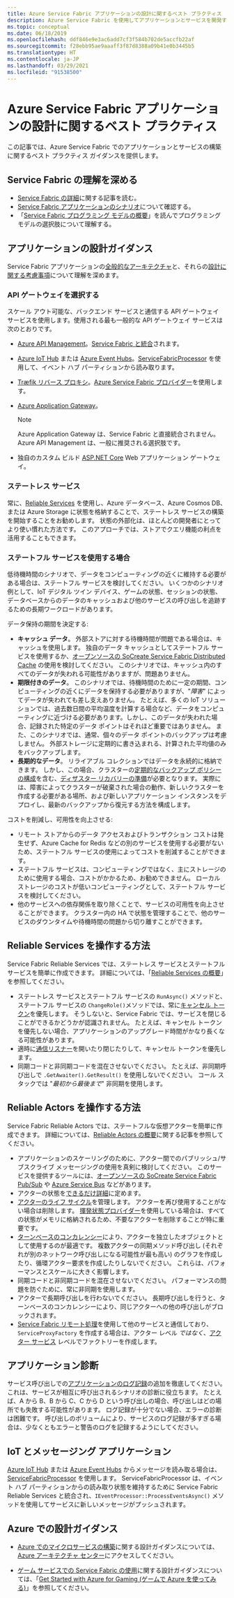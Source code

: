 ```yaml
---
title: Azure Service Fabric アプリケーションの設計に関するベスト プラクティス
description: Azure Service Fabric を使用してアプリケーションとサービスを開発するためのベストプラクティスと設計上の考慮事項。
ms.topic: conceptual
ms.date: 06/18/2019
ms.openlocfilehash: ddf846e9e3ac6add7cf3f584b702de5accfb22af
ms.sourcegitcommit: f28ebb95ae9aaaff3f87d8388a09b41e0b3445b5
ms.translationtype: HT
ms.contentlocale: ja-JP
ms.lasthandoff: 03/29/2021
ms.locfileid: "91538500"
---
```

# <a name="azure-service-fabric-application-design-best-practices"></a>Azure Service Fabric アプリケーションの設計に関するベスト プラクティス

この記事では、Azure Service Fabric でのアプリケーションとサービスの構築に関するベスト プラクティス ガイダンスを提供します。
 
## <a name="get-familiar-with-service-fabric"></a>Service Fabric の理解を深める
* [Service Fabric の詳細](service-fabric-content-roadmap.md)に関する記事を読む。
* [Service Fabric アプリケーションのシナリオ](service-fabric-application-scenarios.md)について確認する。
* 「[Service Fabric プログラミング モデルの概要](service-fabric-choose-framework.md)」を読んでプログラミング モデルの選択肢について理解する。



## <a name="application-design-guidance"></a>アプリケーションの設計ガイダンス
Service Fabric アプリケーションの[全般的なアーキテクチャ](/azure/architecture/reference-architectures/microservices/service-fabric)と、それらの[設計に関する考慮事項](/azure/architecture/reference-architectures/microservices/service-fabric#design-considerations)について理解を深めます。

### <a name="choose-an-api-gateway"></a>API ゲートウェイを選択する
スケール アウト可能な、バックエンド サービスと通信する API ゲートウェイ サービスを使用します。使用される最も一般的な API ゲートウェイ サービスは次のとおりです。

- [Azure API Management](./service-fabric-api-management-overview.md)。[Service Fabric と統合](./service-fabric-tutorial-deploy-api-management.md)されます。
- [Azure IoT Hub](../iot-hub/index.yml) または [Azure Event Hubs](../event-hubs/index.yml)。[ServiceFabricProcessor](https://github.com/Azure/azure-sdk-for-net/tree/master/sdk/eventhub/Microsoft.Azure.EventHubs.ServiceFabricProcessor) を使用して、イベント ハブ パーティションから読み取ります。
- [Træfik リバース プロキシ](https://techcommunity.microsoft.com/t5/azure-service-fabric/bg-p/Service-Fabric)。[Azure Service Fabric プロバイダー](https://docs.traefik.io/v1.6/configuration/backends/servicefabric/)を使用します。
- [Azure Application Gateway](../application-gateway/index.yml)。

   > [!NOTE] 
   > Azure Application Gateway は、Service Fabric と直接統合されません。 Azure API Management は、一般に推奨される選択肢です。
- 独自のカスタム ビルド [ASP.NET Core](./service-fabric-reliable-services-communication-aspnetcore.md) Web アプリケーション ゲートウェイ。

### <a name="stateless-services"></a>ステートレス サービス
常に、[Reliable Services](./service-fabric-reliable-services-introduction.md) を使用し、Azure データベース、Azure Cosmos DB、または Azure Storage に状態を格納することで、ステートレス サービスの構築を開始することをお勧めします。 状態の外部化は、ほとんどの開発者にとってより使い慣れた方法です。 このアプローチでは、ストアでクエリ機能の利点を活用することもできます。  

### <a name="when-to-use-stateful-services"></a>ステートフル サービスを使用する場合
低待機時間のシナリオで、データをコンピューティングの近くに維持する必要がある場合は、ステートフル サービスを検討してください。 いくつかのシナリオ例として、IoT デジタル ツイン デバイス、ゲームの状態、セッションの状態、データベースからのデータのキャッシュおよび他のサービスの呼び出しを追跡するための長期ワークロードがあります。

データ保持の期間を決定する:

- **キャッシュ データ**。 外部ストアに対する待機時間が問題である場合は、キャッシュを使用します。 独自のデータ キャッシュとしてステートフル サービスを使用するか、[オープンソースの SoCreate Service Fabric Distributed Cache](https://github.com/SoCreate/service-fabric-distributed-cache) の使用を検討してください。 このシナリオでは、キャッシュ内のすべてのデータが失われる可能性がありますが、問題ありません。
- **期限付きのデータ**。 このシナリオでは、待機時間のために一定の期間、コンピューティングの近くにデータを保持する必要がありますが、"*障害*" によってデータが失われても差し支えありません。 たとえば、多くの IoT ソリューションでは、過去数日間の平均温度を計算する場合など、データをコンピューティングに近づける必要があります。しかし、このデータが失われた場合、記録された特定のデータ ポイントはそれほど重要ではありません。 また、このシナリオでは、通常、個々のデータ ポイントのバックアップは考慮しません。 外部ストレージに定期的に書き込まれる、計算された平均値のみをバックアップします。  
- **長期的なデータ**。 リライアブル コレクションではデータを永続的に格納できます。 しかし、この場合、クラスターの[定期的なバックアップ ポリシーの構成](./service-fabric-backuprestoreservice-configure-periodic-backup.md)を含む、[ディザスター リカバリーの準備](./service-fabric-disaster-recovery.md)が必要となります。 実際には、障害によってクラスターが破棄された場合の動作、新しいクラスターを作成する必要がある場所、および新しいアプリケーション インスタンスをデプロイし、最新のバックアップから復元する方法を構成します。

コストを削減し、可用性を向上させる:
- リモート ストアからのデータ アクセスおよびトランザクション コストは発生せず、Azure Cache for Redis などの別のサービスを使用する必要がないため、ステートフル サービスの使用によってコストを削減することができます。
- ステートフル サービスは、コンピューティングではなく、主にストレージのために使用する場合、コストがかかるため、お勧めできません。 ローカル ストレージのコストが低いコンピューティングとして、ステートフル サービスを検討してください。
- 他のサービスへの依存関係を取り除くことで、サービスの可用性を向上させることができます。 クラスター内の HA で状態を管理することで、他のサービスのダウンタイムや待機時間の問題から切り離すことができます。

## <a name="how-to-work-with-reliable-services"></a>Reliable Services を操作する方法
Service Fabric Reliable Services では、ステートレス サービスとステートフル サービスを簡単に作成できます。 詳細については、「[Reliable Services の概要](./service-fabric-reliable-services-introduction.md)」を参照してください。
- ステートレス サービスとステートフル サービスの `RunAsync()` メソッドと、ステートフル サービスの `ChangeRole()`メソッドでは、常に[キャンセル トークン](./service-fabric-reliable-services-lifecycle.md#stateful-service-primary-swaps)を優先します。 そうしないと、Service Fabric では、サービスを閉じることができるかどうかが認識されません。 たとえば、キャンセル トークンを優先しない場合、アプリケーションのアップグレード時間がかなり長くなる可能性があります。
-    適時に[通信リスナー](./service-fabric-reliable-services-communication.md)を開いたり閉じたりして、キャンセル トークンを優先します。
-    同期コードと非同期コードを混在させないでください。 たとえば、非同期呼び出しで `.GetAwaiter().GetResult()` を使用しないでください。 コール スタックでは "*最初から最後まで*" 非同期を使用します。

## <a name="how-to-work-with-reliable-actors"></a>Reliable Actors を操作する方法
Service Fabric Reliable Actors では、ステートフルな仮想アクターを簡単に作成できます。 詳細については、[Reliable Actors の概要](./service-fabric-reliable-actors-introduction.md)に関する記事を参照してください。

- アプリケーションのスケーリングのために、アクター間でのパブリッシュ/サブスクライブ メッセージングの使用を真剣に検討してください。 このサービスを提供するツールには、[オープンソースの SoCreate Service Fabric Pub/Sub](https://service-fabric-pub-sub.socreate.it/) や [Azure Service Bus](/azure/service-bus/) などがあります。
- アクターの状態を[できるだけ詳細](./service-fabric-reliable-actors-state-management.md#best-practices)に定めます。
- [アクターのライフ サイクル](./service-fabric-reliable-actors-state-management.md#best-practices)を管理します。 アクターを再び使用することがない場合は削除します。 [揮発状態プロバイダー](./service-fabric-reliable-actors-state-management.md#state-persistence-and-replication)を使用している場合は、すべての状態がメモリに格納されるため、不要なアクターを削除することが特に重要です。
- [ターンベースのコンカレンシー](./service-fabric-reliable-actors-introduction.md#concurrency)により、アクターを独立したオブジェクトとして使用するのが最適です。 複数アクターの同期メソッド呼び出し (それぞれが別のネットワーク呼び出しになる可能性が最も高い) のグラフを作成したり、循環アクター要求を作成したりしないでください。 これらは、パフォーマンスとスケールに大きく影響します。
- 同期コードと非同期コードを混在させないでください。 パフォーマンスの問題を防ぐために、常に非同期を使用します。
- アクターで長期呼び出しを行わないでください。 長期呼び出しを行うと、ターンベースのコンカレンシーにより、同じアクターへの他の呼び出しがブロックされます。
- [Service Fabric リモート処理](./service-fabric-reliable-services-communication-remoting.md)を使用して他のサービスと通信しており、`ServiceProxyFactory` を作成する場合は、アクター レベル *ではなく*、[アクター サービス](./service-fabric-reliable-actors-using.md) レベルでファクトリーを作成します。


## <a name="application-diagnostics"></a>アプリケーション診断
サービス呼び出しでの[アプリケーションのログ記録](./service-fabric-diagnostics-event-generation-app.md)の追加を徹底してください。 これは、サービスが相互に呼び出されるシナリオの診断に役立ちます。 たとえば、A から B、B から C、C から D という呼び出しの場合、呼び出しはどの場所でも失敗する可能性があります。 ログ記録が十分でない場合、エラーの診断は困難です。 呼び出しのボリュームにより、サービスのログ記録が多すぎる場合は、少なくともエラーと警告のログを記録するようにしてください。

## <a name="iot-and-messaging-applications"></a>IoT とメッセージング アプリケーション
[Azure IoT Hub](../iot-hub/index.yml) または [Azure Event Hubs](../event-hubs/index.yml) からメッセージを読み取る場合は、[ServiceFabricProcessor](https://github.com/Azure/azure-event-hubs/tree/master/samples/DotNet/Microsoft.Azure.EventHubs/ServiceFabricProcessor) を使用します。 ServiceFabricProcessor は、イベント ハブ パーティションからの読み取り状態を維持するために Service Fabric Reliable Services と統合され、`IEventProcessor::ProcessEventsAsync()` メソッドを使用してサービスに新しいメッセージがプッシュされます。


## <a name="design-guidance-on-azure"></a>Azure での設計ガイダンス
* [Azure でのマイクロサービスの構築](/azure/architecture/microservices/)に関する設計ガイダンスについては、[Azure アーキテクチャ センター](/azure/architecture/microservices/)にアクセスしてください。

* [ゲーム サービスでの Service Fabric の使用](/gaming/azure/reference-architectures/multiplayer-synchronous-sf)に関する設計ガイダンスについては、「[Get Started with Azure for Gaming (ゲームで Azure を使ってみる)](/gaming/azure/)」を参照してください。
